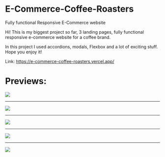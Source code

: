 # E-Commerce-Coffee-Roasters
Fully functional Responsive E-Commerce website

Hi! This is my biggest project so far, 3 landing pages, fully functional responsive e-commerce website for a coffee brand.

In this project I used accordions, modals, Flexbox and a lot of exciting stuff. Hope you enjoy it!

Link: https://e-commerce-coffee-roasters.vercel.app/ 

# Previews:

<img src="Website Previews/desktop1.png">
<hr>
<img src="Website Previews/desktop2.png">
<hr>
<img src="Website Previews/desktop3.png">
<hr>
<img src="Website Previews/tablet1.png">
<hr>
<img src="Website Previews/tablet2.png">
